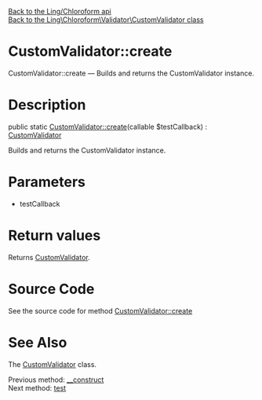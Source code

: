 [Back to the Ling/Chloroform api](https://github.com/lingtalfi/Chloroform/blob/master/doc/api/Ling/Chloroform.md)<br>
[Back to the Ling\Chloroform\Validator\CustomValidator class](https://github.com/lingtalfi/Chloroform/blob/master/doc/api/Ling/Chloroform/Validator/CustomValidator.md)


CustomValidator::create
================



CustomValidator::create — Builds and returns the CustomValidator instance.




Description
================


public static [CustomValidator::create](https://github.com/lingtalfi/Chloroform/blob/master/doc/api/Ling/Chloroform/Validator/CustomValidator/create.md)(callable $testCallback) : [CustomValidator](https://github.com/lingtalfi/Chloroform/blob/master/doc/api/Ling/Chloroform/Validator/CustomValidator.md)




Builds and returns the CustomValidator instance.




Parameters
================


- testCallback

    


Return values
================

Returns [CustomValidator](https://github.com/lingtalfi/Chloroform/blob/master/doc/api/Ling/Chloroform/Validator/CustomValidator.md).








Source Code
===========
See the source code for method [CustomValidator::create](https://github.com/lingtalfi/Chloroform/blob/master/Validator/CustomValidator.php#L45-L48)


See Also
================

The [CustomValidator](https://github.com/lingtalfi/Chloroform/blob/master/doc/api/Ling/Chloroform/Validator/CustomValidator.md) class.

Previous method: [__construct](https://github.com/lingtalfi/Chloroform/blob/master/doc/api/Ling/Chloroform/Validator/CustomValidator/__construct.md)<br>Next method: [test](https://github.com/lingtalfi/Chloroform/blob/master/doc/api/Ling/Chloroform/Validator/CustomValidator/test.md)<br>

